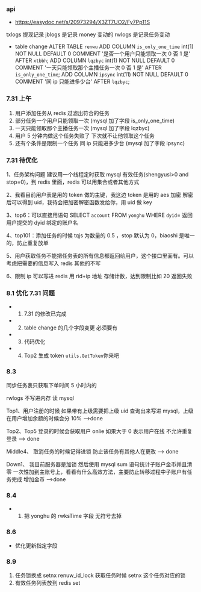 ### api

-   https://easydoc.net/s/20973294/X3ZT7UO2/Fy7Pp11S

txlogs 提现记录
jblogs 是记录 money 变动的
rwlogs 是记录任务变动

-   table change
    ALTER TABLE `renwu`
    ADD COLUMN `is_only_one_time` int(1) NOT NULL DEFAULT 0 COMMENT '是否一个用户只能领取一次 0 否 1 是' AFTER `xtbbh`;
    ADD COLUMN `lqzbyc` int(1) NOT NULL DEFAULT 0 COMMENT '一天只能领取那个主播任务一次 0 否 1 是' AFTER `is_only_one_time`;
    ADD COLUMN `ipsync` int(11) NOT NULL DEFAULT 0 COMMENT '同 ip 只能进多少台' AFTER `lqzbyc`;

### 7.31 上午

1. 用户添加任务从 redis 过滤出符合的任务
2. 部分任务一个用户只能领取一次 (mysql 加了字段 is_only_one_time)
3. 一天只能领取那个主播任务一次 (mysql 加了字段 lqzbyc)
4. 用户 5 分钟内做这个任务失败了 下次就不让他领取这个任务
5. 还有个条件是限制一个任务 同 ip 只能进多少台 (mysql 加了字段 ipsync)

### 7.31 待优化

1、任务架构问题
建议用一个线程定时获取 mysql 有效任务(shengyusl>0 and stop=0)，到 redis 里面，redis 可以用集合或者其他方式

2、我看目前用户表是用的 token 做的主键，我这边 token 是用的 aes 加密 解密后可以得到 uid，我待会把加密解密函数发给你，用 uid 做 key

3、top6：可以直接用语句 SELECT `account` FROM `yonghu` WHERE `dyid`= 返回用户提交的 dyid 绑定的账户名

4、top101：添加任务的时候 tqjs 为数量的 0.5 ，stop 默认为 0，biaoshi 是唯一的，防止重复放单

5、用户获取任务不能把任务表的所有信息都返回给用户，这个接口里面有。可以考虑把需要的信息写入 redis 其他的不写

6、限制 ip 可以写进 redis 用 rid+ip 地址 存储计数，达到限制比如 20 返回失败

### 8.1 优化 7.31 问题

-   1. 7.31 的修改已完成
-   2. table change 的几个字段变更 必须要有
-   3. 代码优化
-   4. Top2 生成 token `utils.GetToken`你来吧

### 8.3

同步任务表只获取下单时间 5 小时内的

rwlogs 不写进内存 读 mysql

Top1、用户注册的时候 如果带有上级需要把上级 uid 查询出来写进 mysql，上级在用户增加余额的时候会分 10% -->done

Top2、Top5 登录的时候会获取用户 onlie 如果大于 0 表示用户在线 不允许重复登录 --> done

Middle4、 取消任务的时候记得进锁 防止该任务有其他人在更改 --> done

Down1、 我目前服务器是加锁 然后使用 mysql sum 语句统计子账户金币并且清零 一次性加到主账号上，看看有什么高效方法，主要防止转移过程中子账户有任务完成 增加金币 -->done

### 8.4

-   1. 把 yonghu 的 rwksTime 字段 无符号去掉

### 8.6

-   优化更新指定字段

### 8.9

1. 任务锁换成 setnx renuw_id_lock 获取任务时候 setnx 这个任务对应的锁
2. 有效任务列表放到 redis set
